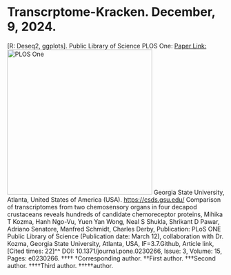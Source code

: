 # Transcrptome-Kracken. December, 9, 2024.
[R: Deseq2, ggplots].
Public Library of Science PLOS One: [Paper Link:](https://www.ncbi.nlm.nih.gov/pubmed/32163507)
<img width="336" alt="PLOS One" src="https://github.com/spawar2/Transcrptome-Kracken/assets/25118302/6c2ced6a-d179-483f-9eb0-8212d4261b61">
Georgia State University, Atlanta, United States of America (USA).
https://csds.gsu.edu/
Comparison of transcriptomes from two chemosensory organs in four decapod crustaceans reveals hundreds of candidate chemoreceptor proteins, Mihika T Kozma, Hanh Ngo-Vu, Yuen Yan Wong, Neal S Shukla, Shrikant D Pawar, Adriano Senatore, Manfred Schmidt, Charles Derby, Publication: PLoS ONE Public Library of Science (Publication date: March 12), collaboration
with Dr. Kozma, Georgia State University, Atlanta, USA, IF=3.7.Github, Article link, [Cited times: 22]^^ DOI: 10.1371/journal.pone.0230266, Issue: 3, Volume: 15, Pages: e0230266.
††††
†Corresponding author. ††First author. †††Second author. ††††Third author. †††††author.
